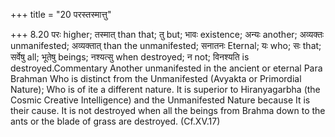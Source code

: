 +++
title = "20 परस्तस्मात्तु"

+++
8.20 परः higher; तस्मात् than that; तु but; भावः existence; अन्यः
another; अव्यक्तः unmanifested; अव्यक्तात् than the unmanifested; सनातनः
Eternal; यः who; सः that; सर्वेषु all; भूतेषु beings; नश्यत्सु when
destroyed; न not; विनश्यति is destroyed.Commentary Another unmanifested
in the ancient or eternal Para Brahman Who is distinct from the
Unmanifested (Avyakta or Primordial Nature); Who is of ite a different
nature. It is superior to Hiranyagarbha (the Cosmic Creative
Intelligence) and the Unmanifested Nature because It is their cause. It
is not destroyed when all the beings from Brahma down to the ants or the
blade of grass are destroyed. (Cf.XV.17)
